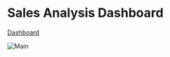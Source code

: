 # Sales Analysis Dashboard

[Dashboard](https://public.tableau.com/app/profile/kishan7163#!/?newProfile=&activeTab=0)

![Main](https://user-images.githubusercontent.com/102408608/173192908-9a89b7af-9661-41c1-a084-c8a724072654.png)

